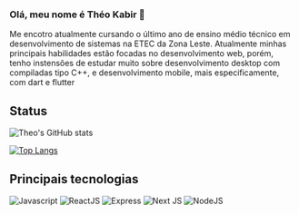 ### Olá, meu nome é Théo Kabir 👋

Me encotro atualmente cursando o último ano de ensino médio técnico em desenvolvimento de sistemas na ETEC da Zona Leste.
Atualmente minhas principais habilidades estão focadas no desenvolvimento web, porém, tenho instensões de estudar muito sobre desenvolvimento desktop com compiladas tipo C++, e desenvolvimento mobile, mais especificamente, com dart e flutter

## Status

![Theo's GitHub stats](https://github-readme-stats.vercel.app/api?username=theokabir&show_icons=true&theme=tokyonight)

[![Top Langs](https://github-readme-stats.vercel.app/api/top-langs/?username=theokabir&langs_count=8)](https://github.com/anuraghazra/github-readme-stats)

## Principais tecnologias
![Javascript](https://img.shields.io/badge/JavaScript-F7DF1E?style=for-the-badge&logo=javascript&logoColor=black) ![ReactJS](https://img.shields.io/badge/React-20232A?style=for-the-badge&logo=react&logoColor=61DAFB) ![Express](https://img.shields.io/badge/Express.js-404D59?style=for-the-badge) 	![Next JS](https://img.shields.io/badge/Next-black?style=for-the-badge&logo=next.js&logoColor=white) ![NodeJS](https://img.shields.io/badge/node.js-6DA55F?style=for-the-badge&logo=node.js&logoColor=white)
